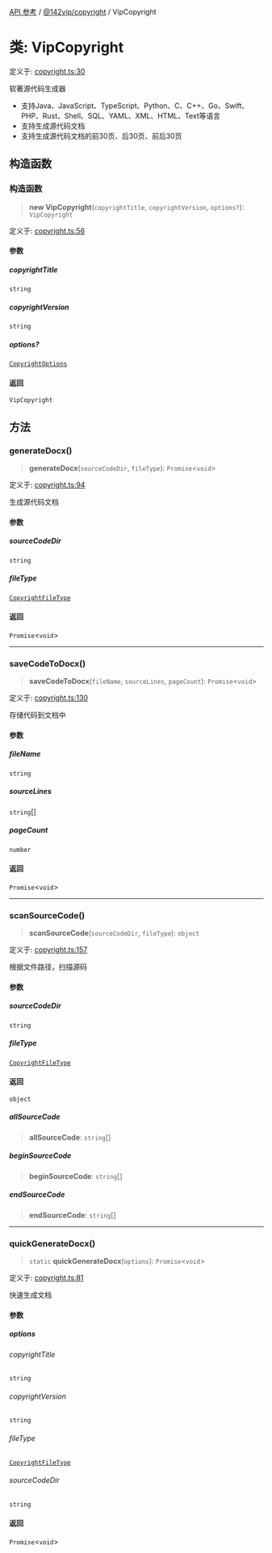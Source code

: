 [API 参考](../wiki/Home) / [@142vip/copyright](../wiki/@142vip.copyright) / VipCopyright

# 类: VipCopyright

定义于: [copyright.ts:30](https://github.com/142vip/core-x/blob/58a4aca72f73ebc92491a458c9b83754486dc296/packages/copyright/src/copyright.ts#L30)

软著源代码生成器

* 支持Java、JavaScript、TypeScript、Python、C、C++、Go、Swift、PHP、Rust、Shell、SQL、YAML、XML、HTML、Text等语言
* 支持生成源代码文档
* 支持生成源代码文档的前30页、后30页、前后30页

## 构造函数

### 构造函数

> **new VipCopyright**(`copyrightTitle`, `copyrightVersion`, `options?`): `VipCopyright`

定义于: [copyright.ts:56](https://github.com/142vip/core-x/blob/58a4aca72f73ebc92491a458c9b83754486dc296/packages/copyright/src/copyright.ts#L56)

#### 参数

##### copyrightTitle

`string`

##### copyrightVersion

`string`

##### options?

[`CopyrightOptions`](../wiki/@142vip.copyright.%E6%8E%A5%E5%8F%A3.CopyrightOptions)

#### 返回

`VipCopyright`

## 方法

### generateDocx()

> **generateDocx**(`sourceCodeDir`, `fileType`): `Promise`<`void`>

定义于: [copyright.ts:94](https://github.com/142vip/core-x/blob/58a4aca72f73ebc92491a458c9b83754486dc296/packages/copyright/src/copyright.ts#L94)

生成源代码文档

#### 参数

##### sourceCodeDir

`string`

##### fileType

[`CopyrightFileType`](../wiki/@142vip.copyright.%E6%9E%9A%E4%B8%BE.CopyrightFileType)

#### 返回

`Promise`<`void`>

***

### saveCodeToDocx()

> **saveCodeToDocx**(`fileName`, `sourceLines`, `pageCount`): `Promise`<`void`>

定义于: [copyright.ts:130](https://github.com/142vip/core-x/blob/58a4aca72f73ebc92491a458c9b83754486dc296/packages/copyright/src/copyright.ts#L130)

存储代码到文档中

#### 参数

##### fileName

`string`

##### sourceLines

`string`\[]

##### pageCount

`number`

#### 返回

`Promise`<`void`>

***

### scanSourceCode()

> **scanSourceCode**(`sourceCodeDir`, `fileType`): `object`

定义于: [copyright.ts:157](https://github.com/142vip/core-x/blob/58a4aca72f73ebc92491a458c9b83754486dc296/packages/copyright/src/copyright.ts#L157)

根据文件路径，扫描源码

#### 参数

##### sourceCodeDir

`string`

##### fileType

[`CopyrightFileType`](../wiki/@142vip.copyright.%E6%9E%9A%E4%B8%BE.CopyrightFileType)

#### 返回

`object`

##### allSourceCode

> **allSourceCode**: `string`\[]

##### beginSourceCode

> **beginSourceCode**: `string`\[]

##### endSourceCode

> **endSourceCode**: `string`\[]

***

### quickGenerateDocx()

> `static` **quickGenerateDocx**(`options`): `Promise`<`void`>

定义于: [copyright.ts:81](https://github.com/142vip/core-x/blob/58a4aca72f73ebc92491a458c9b83754486dc296/packages/copyright/src/copyright.ts#L81)

快速生成文档

#### 参数

##### options

###### copyrightTitle

`string`

###### copyrightVersion

`string`

###### fileType

[`CopyrightFileType`](../wiki/@142vip.copyright.%E6%9E%9A%E4%B8%BE.CopyrightFileType)

###### sourceCodeDir

`string`

#### 返回

`Promise`<`void`>
